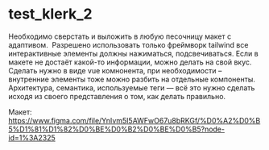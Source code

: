 # test_klerk_2

Необходимо сверстать и выложить в любую песочницу макет с адаптивом. 
Разрешено использовать только фреймворк tailwind все интерактивные элементы должны нажиматься, подсвечиваться. 
Если в макете не достаёт какой-то информации, можно делать на свой вкус. 
Сделать нужно в виде vue комнонента, при необходимости – внутренние элементы тоже можно разбить на отдельные компоненты. 
Архитектура, семантика, используемые теги — всё это нужно сделать исходя из своего представления о том, как делать правильно.

Макет:
https://www.figma.com/file/YnIvm5I5AWFwO67u8bRKGf/%D0%A2%D0%B5%D1%81%D1%82%D0%BE%D0%B2%D0%BE%D0%B5?node-id=1%3A2325
